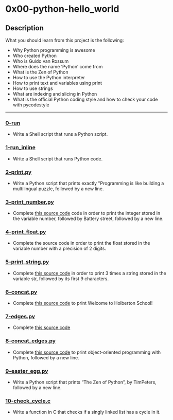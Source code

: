 # 0x00-python-hello_world

## Description

What you should learn from this project is the following:

- Why Python programming is awesome
- Who created Python
- Who is Guido van Rossum
- Where does the name ‘Python’ come from
- What is the Zen of Python
- How to use the Python interpreter
- How to print text and variables using print
- How to use strings
- What are indexing and slicing in Python
- What is the official Python coding style and how to check your code with pycodestyle

---

### [0-run](./0-run)

- Write a Shell script that runs a Python script.

### [1-run_inline](./1-run_inline)

- Write a Shell script that runs Python code.

### [2-print.py](./2-print.py)

- Write a Python script that prints exactly "Programming is like building a multilingual puzzle, followed by a new line.

### [3-print_number.py](./3-print_number.py)

- Complete [this source code](https://github.com/alx-tools/0x00.py/blob/master/3-print_number.py) code in order to print the integer stored in the variable number, followed by Battery street, followed by a new line.

### [4-print_float.py](./4-print_float.py)

- Complete the source code in order to print the float stored in the variable number with a precision of 2 digits.

### [5-print_string.py](./5-print_string.py)

- Complete [this source code](https://github.com/alx-tools/0x00.py/blob/master/5-print_string.py) in order to print 3 times a string stored in the variable str, followed by its first 9 characters.

### [6-concat.py](./6-concat.py)

- Complete [this source code](https://github.com/alx-tools/0x00.py/blob/master/6-concat.py) to print Welcome to Holberton School!

### [7-edges.py](./7-edges.py)

- Complete [this source code](https://github.com/alx-tools/0x00.py/blob/master/7-edges.py)

### [8-concat_edges.py](./8-concat_edges.py)

- Complete [this source code](https://github.com/alx-tools/0x00.py/blob/master/8-concat_edges.py) to print object-oriented programming with Python, followed by a new line.

### [9-easter_egg.py](./9-easter_egg.py)

- Write a Python script that prints “The Zen of Python”, by TimPeters, followed by a new line.

### [10-check_cycle.c](./10-check_cycle.c)

- Write a function in C that checks if a singly linked list has a cycle in it.
